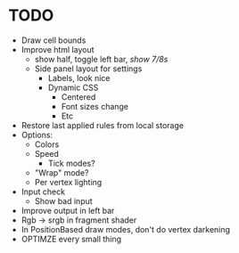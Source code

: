 # TODO

- Draw cell bounds
- Improve html layout
    - show half, toggle left bar, *show 7/8s*
    - Side panel layout for settings
        - Labels, look nice
        - Dynamic CSS
            - Centered
            - Font sizes change
            - Etc
- Restore last applied rules from local storage
- Options:
    - Colors
    - Speed
        - Tick modes?
    - "Wrap" mode?
    - Per vertex lighting
- Input check
    - Show bad input
- Improve output in left bar
- Rgb -> srgb in fragment shader
- In PositionBased draw modes, don't do vertex darkening
- OPTIMZE every small thing